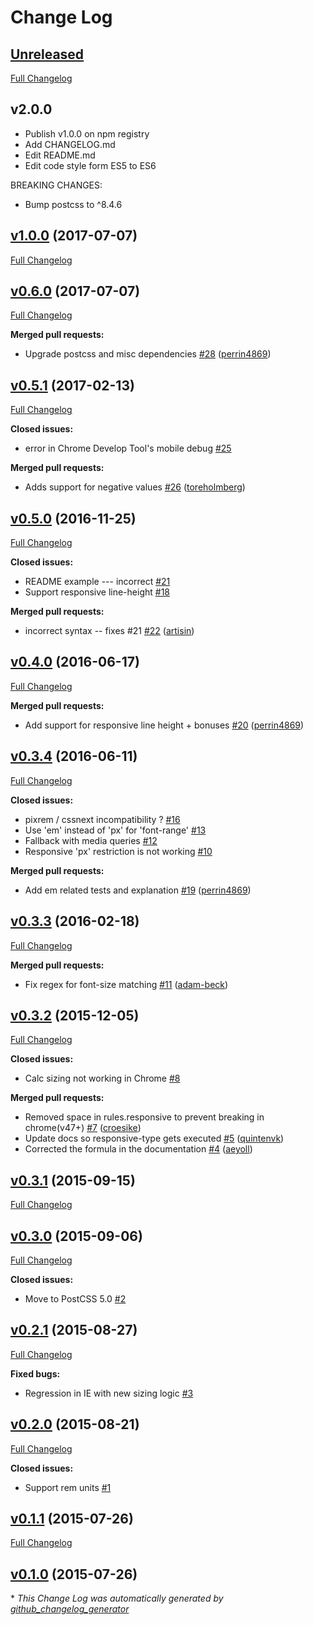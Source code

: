 # Change Log

## [Unreleased](https://github.com/seaneking/postcss-responsive-type/tree/HEAD)

[Full Changelog](https://github.com/seaneking/postcss-responsive-type/compare/v1.0.0...HEAD)

## v2.0.0

- Publish v1.0.0 on npm registry
- Add CHANGELOG.md
- Edit README.md
- Edit code style form ES5 to ES6

BREAKING CHANGES:

- Bump postcss to ^8.4.6

## [v1.0.0](https://github.com/seaneking/postcss-responsive-type/tree/v1.0.0) (2017-07-07)
[Full Changelog](https://github.com/seaneking/postcss-responsive-type/compare/v0.6.0...v1.0.0)

## [v0.6.0](https://github.com/seaneking/postcss-responsive-type/tree/v0.6.0) (2017-07-07)
[Full Changelog](https://github.com/seaneking/postcss-responsive-type/compare/v0.5.1...v0.6.0)

**Merged pull requests:**

- Upgrade postcss and misc dependencies [\#28](https://github.com/seaneking/postcss-responsive-type/pull/28) ([perrin4869](https://github.com/perrin4869))

## [v0.5.1](https://github.com/seaneking/postcss-responsive-type/tree/v0.5.1) (2017-02-13)
[Full Changelog](https://github.com/seaneking/postcss-responsive-type/compare/v0.5.0...v0.5.1)

**Closed issues:**

- error in Chrome Develop Tool's mobile debug [\#25](https://github.com/seaneking/postcss-responsive-type/issues/25)

**Merged pull requests:**

- Adds support for negative values [\#26](https://github.com/seaneking/postcss-responsive-type/pull/26) ([toreholmberg](https://github.com/toreholmberg))

## [v0.5.0](https://github.com/seaneking/postcss-responsive-type/tree/v0.5.0) (2016-11-25)
[Full Changelog](https://github.com/seaneking/postcss-responsive-type/compare/v0.4.0...v0.5.0)

**Closed issues:**

- README example --- incorrect [\#21](https://github.com/seaneking/postcss-responsive-type/issues/21)
- Support responsive line-height [\#18](https://github.com/seaneking/postcss-responsive-type/issues/18)

**Merged pull requests:**

- incorrect syntax -- fixes \#21  [\#22](https://github.com/seaneking/postcss-responsive-type/pull/22) ([artisin](https://github.com/artisin))

## [v0.4.0](https://github.com/seaneking/postcss-responsive-type/tree/v0.4.0) (2016-06-17)
[Full Changelog](https://github.com/seaneking/postcss-responsive-type/compare/v0.3.4...v0.4.0)

**Merged pull requests:**

- Add support for responsive line height + bonuses [\#20](https://github.com/seaneking/postcss-responsive-type/pull/20) ([perrin4869](https://github.com/perrin4869))

## [v0.3.4](https://github.com/seaneking/postcss-responsive-type/tree/v0.3.4) (2016-06-11)
[Full Changelog](https://github.com/seaneking/postcss-responsive-type/compare/v0.3.3...v0.3.4)

**Closed issues:**

- pixrem / cssnext incompatibility ? [\#16](https://github.com/seaneking/postcss-responsive-type/issues/16)
- Use 'em' instead of 'px' for 'font-range' [\#13](https://github.com/seaneking/postcss-responsive-type/issues/13)
- Fallback with media queries [\#12](https://github.com/seaneking/postcss-responsive-type/issues/12)
- Responsive 'px' restriction is not working [\#10](https://github.com/seaneking/postcss-responsive-type/issues/10)

**Merged pull requests:**

- Add em related tests and explanation [\#19](https://github.com/seaneking/postcss-responsive-type/pull/19) ([perrin4869](https://github.com/perrin4869))

## [v0.3.3](https://github.com/seaneking/postcss-responsive-type/tree/v0.3.3) (2016-02-18)
[Full Changelog](https://github.com/seaneking/postcss-responsive-type/compare/v0.3.2...v0.3.3)

**Merged pull requests:**

- Fix regex for font-size matching [\#11](https://github.com/seaneking/postcss-responsive-type/pull/11) ([adam-beck](https://github.com/adam-beck))

## [v0.3.2](https://github.com/seaneking/postcss-responsive-type/tree/v0.3.2) (2015-12-05)
[Full Changelog](https://github.com/seaneking/postcss-responsive-type/compare/v0.3.1...v0.3.2)

**Closed issues:**

- Calc sizing not working in Chrome [\#8](https://github.com/seaneking/postcss-responsive-type/issues/8)

**Merged pull requests:**

- Removed space in rules.responsive to prevent breaking in chrome\(v47+\) [\#7](https://github.com/seaneking/postcss-responsive-type/pull/7) ([croesike](https://github.com/croesike))
- Update docs so responsive-type gets executed [\#5](https://github.com/seaneking/postcss-responsive-type/pull/5) ([quintenvk](https://github.com/quintenvk))
- Corrected the formula in the documentation [\#4](https://github.com/seaneking/postcss-responsive-type/pull/4) ([aeyoll](https://github.com/aeyoll))

## [v0.3.1](https://github.com/seaneking/postcss-responsive-type/tree/v0.3.1) (2015-09-15)
[Full Changelog](https://github.com/seaneking/postcss-responsive-type/compare/v0.3.0...v0.3.1)

## [v0.3.0](https://github.com/seaneking/postcss-responsive-type/tree/v0.3.0) (2015-09-06)
[Full Changelog](https://github.com/seaneking/postcss-responsive-type/compare/v0.2.1...v0.3.0)

**Closed issues:**

- Move to PostCSS 5.0 [\#2](https://github.com/seaneking/postcss-responsive-type/issues/2)

## [v0.2.1](https://github.com/seaneking/postcss-responsive-type/tree/v0.2.1) (2015-08-27)
[Full Changelog](https://github.com/seaneking/postcss-responsive-type/compare/v0.2.0...v0.2.1)

**Fixed bugs:**

- Regression in IE with new sizing logic [\#3](https://github.com/seaneking/postcss-responsive-type/issues/3)

## [v0.2.0](https://github.com/seaneking/postcss-responsive-type/tree/v0.2.0) (2015-08-21)
[Full Changelog](https://github.com/seaneking/postcss-responsive-type/compare/v0.1.1...v0.2.0)

**Closed issues:**

- Support rem units [\#1](https://github.com/seaneking/postcss-responsive-type/issues/1)

## [v0.1.1](https://github.com/seaneking/postcss-responsive-type/tree/v0.1.1) (2015-07-26)
[Full Changelog](https://github.com/seaneking/postcss-responsive-type/compare/v0.1.0...v0.1.1)

## [v0.1.0](https://github.com/seaneking/postcss-responsive-type/tree/v0.1.0) (2015-07-26)


\* *This Change Log was automatically generated by [github_changelog_generator](https://github.com/skywinder/Github-Changelog-Generator)*